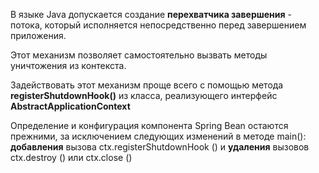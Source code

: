 В языке Java допускается создание **перехват­чика завершения** - потока, который исполняется непосредственно перед завершением приложения.

Этот механизм позволяет самостоятельно вызвать методы уничтожения из контекста. 

Задействовать этот механизм проще всего с помощью метода **registerShutdownHook()**  из класса, реализующего интерфейс **AbstractApplicationContext**

Определение и конфиrурация компонента Spring Bean остаются прежними, за исключением следующих изменений в методе main(): **добавления** вызова ctx.registerShutdownHook ()  и **удаления** вызовов ctx.destroy ()  или ctx.close ()